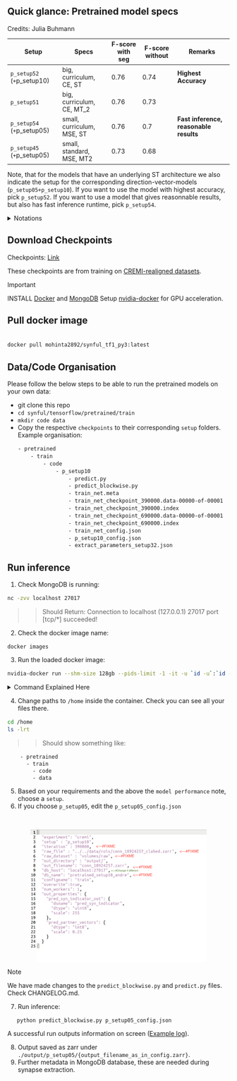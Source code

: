 ##  Quick glance: Pretrained model specs
Credits: Julia Buhmann

| Setup                     | Specs                           | F-score with seg | F-score without | Remarks|
|---------------------------|---------------------------------|------------------|------------------|------------------|
| `p_setup52` (`+`p_setup10)    | big, curriculum, CE, ST          | 0.76             | 0.74             | **Highest Accuracy** |
| `p_setup51`                   | big, curriculum, CE, MT_2       | 0.76             | 0.73             |
| `p_setup54` (`+`p_setup05)    | small, curriculum, MSE, ST       | 0.76             | 0.7              | **Fast inference, reasonable results** |
| `p_setup45` (`+`p_setup05)    | small, standard, MSE, MT2        | 0.73             | 0.68             |

Note, that for the models that have an underlying ST architecture we also indicate the setup for the corresponding direction-vector-models (`p_setup05+p_setup10`). If you want to use the model with highest accuracy, pick `p_setup52`. If you want to use a model that gives reasonnable results, but also has fast inference runtime, pick `p_setup54`.

<details><summary>Notations</summary>
<br>

- MT 1: Multi-headed UNET with multi-task learning of post-synaptic masks and pre-synaptic direction vectors.
- MT 2: Independent upsampling paths in UNET for multi-task learning of post-synaptic masks and pre-synaptic direction vectors.
- ST: Single-headed UNET to learn either post-synaptic masks or pre-synaptic direction vectors.
- CE: Trained with Cross-Entropy Loss
- MSE: Trained with Mean Squared Error Loss

</details>


## Download Checkpoints
Checkpoints: [Link](https://www.dropbox.com/scl/fo/hlw1cbef09xwisss59fhr/h?rlkey=uk7786539u1fu21dh5ebowip6&dl=0)

These checkpoints are from training on [CREMI-realigned datasets](https://github.com/funkelab/synful/tree/master?tab=readme-ov-file).

> [!IMPORTANT]
> INSTALL [Docker](https://docs.docker.com/engine/install/) and [MongoDB](https://www.mongodb.com/docs/manual/installation/)
> Setup [nvidia-docker](https://docs.nvidia.com/datacenter/cloud-native/container-toolkit/latest/install-guide.html#configuring-docker) for GPU acceleration.

## Pull docker image
```bash

docker pull mohinta2892/synful_tf1_py3:latest

```

## Data/Code Organisation
Please follow the below steps to be able to run the pretrained models on your own data:

- git clone this repo
- `cd synful/tensorflow/pretrained/train`
- `mkdir code data`
- Copy the respective `checkpoints` to their corresponding `setup` folders.
<br> Example organisation:
    ```bash
    - pretrained
        - train
            - code
                - p_setup10
                    - predict.py
                    - predict_blockwise.py
                    - train_net.meta
                    - train_net_checkpoint_390000.data-00000-of-00001
                    - train_net_checkpoint_390000.index
                    - train_net_checkpoint_690000.data-00000-of-00001
                    - train_net_checkpoint_690000.index
                    - train_net_config.json
                    - p_setup10_config.json
                    - extract_parameters_setup32.json
    ```
## Run inference

1. Check MongoDB is running:
  ```bash
  nc -zvv localhost 27017
  ```
>> Should Return: Connection to localhost (127.0.0.1) 27017 port [tcp/*] succeeded!
2. Check the docker image name:
  ```
  docker images
  ```
3. Run the loaded docker image:
  ```bash
  nvidia-docker run --shm-size 128gb --pids-limit -1 -it -u `id -u`:`id -g` -v `pwd`:`pwd` -w `pwd` -v {/path/to}/synful/tensorflow/:/home --network=host {nvcr.io/nvidia/tensorflow:21.12-tf1-py3}
  ```
  <details close>
   <summary>Command Explained Here</a></summary>
  <br>
  nvidia-docker run: Launches a new container using NVIDIA Docker, which allows the container to access NVIDIA GPUs.
  --shm-size 128gb: Sets the size of /dev/shm (shared memory) to 128GB.
  --pids-limit -1: Removes the limit on the number of processes that can be created inside the container.
  -it: Runs the container in interactive mode with a pseudo-TTY.
  -u id -u:id -g``: Sets the user and group IDs inside the container to match those of the current user on the host.
  -v pwd:pwd``: Mounts the current working directory from the host into the container at the same path.
  -w pwd``: Sets the working directory inside the container to match the current working directory on the host.
  -v {/path/to}/synful/tensorflow/:/home: Mounts a specific directory from the host into the /home directory in the container.
  --network=host: Uses the host's network stack inside the container.
  {nvcr.io/nvidia/tensorflow:21.12-tf1-py3}: Specifies the Docker image to use, which is an NVIDIA TensorFlow image version 21.12 with TensorFlow 1.x and Python 3.
  </details>

4. Change paths to `/home` inside the container. Check you can see all your files there.
  ```bash
  cd /home
  ls -lrt
  ```
  >> Should show something like:
  ```
      - pretrained
        - train
          - code
          - data
  ```
5. Based on your requirements and the above the `model performance` note, choose a `setup`.
6. If you choose `p_setup05`, edit the `p_setup05_config.json` 
<br>
<div>
<p align="center">
<img src='https://github.com/Mohinta2892/catena/blob/dev/synful/assets/synful_pretrained_anatomy.png' align="center" width=400px>
</p>
</div>

> [!NOTE]
> We have made changes to the `predict_blockwise.py` and `predict.py` files. Check CHANGELOG.md.

 7. Run inference:
   ```bash
      python predict_blockwise.py p_setup05_config.json
   ```
  A successful run outputs information on screen ([Example log](https://github.com/Mohinta2892/catena/blob/dev/synful/tensorflow/pretrained/train/p_setup05/example_log.txt)).

8. Output saved as zarr under `./output/p_setup05/{output_filename_as_in_config.zarr}`.
9. Further metadata in MongoDB database, these are needed during synapse extraction.
